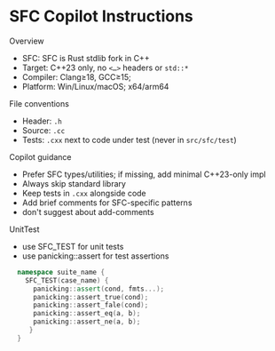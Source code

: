 # SFC Copilot Instructions

Overview
- SFC: SFC is Rust stdlib fork in C++
- Target: C++23 only, no `<…>` headers or `std::*`
- Compiler: Clang≥18, GCC≥15;
- Platform: Win/Linux/macOS; x64/arm64

File conventions
- Header: `.h`
- Source: `.cc`
- Tests: `.cxx` next to code under test (never in `src/sfc/test`)

Copilot guidance
- Prefer SFC types/utilities; if missing, add minimal C++23-only impl
- Always skip standard library
- Keep tests in `.cxx` alongside code
- Add brief comments for SFC-specific patterns
- don't suggest about add-comments

UnitTest
- use SFC_TEST for unit tests
- use panicking::assert for test assertions
```cpp
  namespace suite_name {
    SFC_TEST(case_name) {
      panicking::assert(cond, fmts...);
      panicking::assert_true(cond);
      panicking::assert_fale(cond);
      panicking::assert_eq(a, b);
      panicking::assert_ne(a, b);
     }
  }
```

